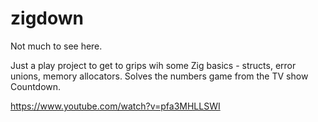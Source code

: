 # zigdown

Not much to see here.

Just a play project to get to grips wih some Zig basics - structs, error unions, memory allocators.
Solves the numbers game from the TV show Countdown.

https://www.youtube.com/watch?v=pfa3MHLLSWI

